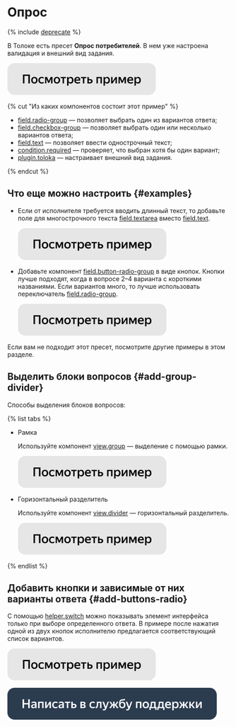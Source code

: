 # Опрос

{% include [deprecate](../../_includes/deprecate.md) %}

В Толоке есть пресет **Опрос потребителей**. В нем уже настроена валидация и внешний вид задания.

[![](../_images/buttons/view-example.svg)](https://ya.cc/t/oHgSjQZ73twAvb)

{% cut "Из каких компонентов состоит этот пример" %}

- [field.radio-group](../reference/field.radio-group.md) — позволяет выбрать один из вариантов ответа;
- [field.checkbox-group](../reference/field.checkbox-group.md) — позволяет выбрать один или несколько вариантов ответа;
- [field.text](../reference/field.text.md) — позволяет ввести однострочный текст;
- [condition.required](../reference/condition.required.md) — проверяет, что выбран хотя бы один вариант;
- [plugin.toloka](../reference/plugin.toloka.md) — настраивает внешний вид задания.

{% endcut %}
## Что еще можно настроить {#examples}

- Если от исполнителя требуется вводить длинный текст, то добавьте поле для многострочного текста [field.textarea](../reference/field.textarea.md) вместо [field.text](../reference/field.text.md).

  [![](../_images/buttons/view-example.svg)](https://ya.cc/t/0W-Avtni3twBGH)

- Добавьте компонент [field.button-radio-group](../reference/field.button-radio-group.md) в виде кнопок. Кнопки лучше подходят, когда в вопросе 2–4 варианта с короткими названиями. Если вариантов много, то лучше использовать переключатель [field.radio-group](../reference/field.radio-group.md).

  [![](../_images/buttons/view-example.svg)](https://ya.cc/t/FZYN7s7r3twBWA)

Если вам не подходит этот пресет, посмотрите другие примеры в этом разделе.


## Выделить блоки вопросов {#add-group-divider}

Способы выделения блоков вопросов:

{% list tabs %}

- Рамка

  Используйте компонент [view.group](../reference/view.group.md) — выделение с помощью рамки.

  [![](../_images/buttons/view-example.svg)](https://ya.cc/t/WkUDpH_I3twBgh)

- Горизонтальный разделитель

  Используйте компонент [view.divider](../reference/view.divider.md) — горизонтальный разделитель.

  [![](../_images/buttons/view-example.svg)](https://ya.cc/t/SM5ZPsEB3twByk)

{% endlist %}

## Добавить кнопки и зависимые от них варианты ответа {#add-buttons-radio}

С помощью [helper.switch](../reference/helper.switch.md) можно показывать элемент интерфейса только при выборе определенного ответа. В примере после нажатия одной из двух кнопок исполнителю предлагается соответствующий список вариантов.

[![](../_images/buttons/view-example.svg)](https://ya.cc/t/kI2KdB_P3twCBV)

[![](../_images/buttons/contact-support.svg)](../concepts/support.md)
